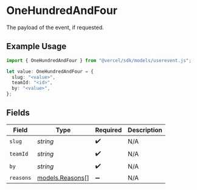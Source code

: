 # OneHundredAndFour

The payload of the event, if requested.

## Example Usage

```typescript
import { OneHundredAndFour } from "@vercel/sdk/models/userevent.js";

let value: OneHundredAndFour = {
  slug: "<value>",
  teamId: "<id>",
  by: "<value>",
};
```

## Fields

| Field                                    | Type                                     | Required                                 | Description                              |
| ---------------------------------------- | ---------------------------------------- | ---------------------------------------- | ---------------------------------------- |
| `slug`                                   | *string*                                 | :heavy_check_mark:                       | N/A                                      |
| `teamId`                                 | *string*                                 | :heavy_check_mark:                       | N/A                                      |
| `by`                                     | *string*                                 | :heavy_check_mark:                       | N/A                                      |
| `reasons`                                | [models.Reasons](../models/reasons.md)[] | :heavy_minus_sign:                       | N/A                                      |